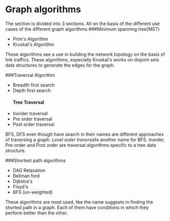 # Graph algorithms
The section is divided into 3 sections. All on the basis of the different use cases of the different graph algorithms 
###Minimum spanning tree(MST)
* Prim's Algorithm
* Kruskal's Algorithm

These algorithms see a use in building the network topology on the basis of link traffics. 
These algorithms, especially Kruskal's works on disjoint sets data structures to generate the
edges for the graph.

###Traversal Algorithm 
* Breadth first search 
* Depth first search 
     #### Tree Traversal 
* Inorder traversal 
* Pre order traversal 
* Post order traversal 

BFS, DFS even though have search in their names are different approaches of traversing a graph.
<i>Level order traversal</i>is another name for BFS. Inorder, Pre-order and Post order are traversal algorithms specific to a tree data 
structure.

###Shortest path algorithms
* DAG Relaxation
* Bellman ford
* Dijkstra's
* Floyd's
* BFS (un-weighted)

These algorithms are most used, like the name suggests in finding the shorted path in  a graph. Each of them have conditions in which they perform better than the other.
